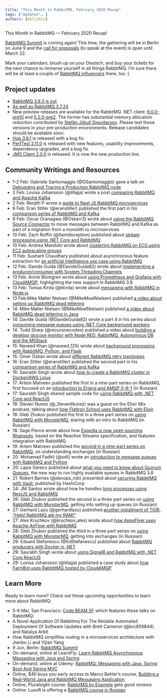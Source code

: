 ```yaml
---
title: "This Month in RabbitMQ, February 2020 Recap"
tags: ["Updates", ]
authors: [mklishin]
---
```


This Month in RabbitMQ — February 2020 Recap!

[RabbitMQ Summit](https://rabbitmqsummit.com/) is coming again! This time, the gathering will be in Berlin on June 9 and the [call for proposals](https://eventil.com/events/rabbitmq-summit-2020/cfp) (to speak at the event)
is open until March 22.

Mark your calendars, brush up on your Deutsch, and buy your tickets for the next chance to immerse yourself in all things RabbitMQ.
I’m sure there will be at least a couple of [RabbitMQ influencers](https://content.pivotal.io/blog/top-rabbitmq-influencers-of-2019) there, too :)

<!-- truncate -->

## Project updates

* [RabbitMQ 3.8.3 is out](https://github.com/rabbitmq/rabbitmq-server/releases/tag/v3.8.3)
* [As well as RabbitMQ 3.7.24](https://github.com/rabbitmq/rabbitmq-server/releases/tag/v3.7.24)
* New preview releases are available for the RabbitMQ .NET client: [6.0.0-pre10](https://www.nuget.org/packages/RabbitMQ.Client/6.0.0-pre10) and [5.2.0-pre2](https://www.nuget.org/packages/RabbitMQ.Client/5.2.0-pre2).
The former has substantial memory allocation reduction contributed by [Stefán Jökull Sigurðarson](https://github.com/stebet). Please test these versions in your pre-production environments. Release candidates should be available soon.
* [Hop 3.6.1](https://groups.google.com/d/msg/rabbitmq-users/djLbfmjg5KA/AtgAHaUqCAAJ) is released with a bug fix.
* [PerfTest 2.11.0](https://groups.google.com/d/msg/rabbitmq-users/MAO0L0HBqgk/eZoZDbg6AQAJ) is released with new features, usability improvements, dependency upgrades, and a bug fix.
* [JMS Client 2.0.0](https://groups.google.com/d/msg/rabbitmq-users/uHNG7-AqlDk/MNskRMCMBwAJ) is released. It is now the new production line.

## Community Writings and Resources

* 1-2 Feb: Gabriele Santomaggio (@GSantomaggio) gave a talk on [Debugging and Tracing a Production RabbitMQ node](https://fosdem.org/2020/schedule/event/beam_debugging_tracing_rabbitmq_node/)
* 2 Feb: Lovisa Johansson (@lillajja) wrote a post [comparing RabbitMQ and Apache Kafka](https://www.cloudkarafka.com/blog/2020-02-02-which-service-rabbitmq-vs-apache-kafka.html)
* 2 Feb: Renjith P wrote a [guide to Nest JS RabbitMQ microservices](https://medium.com/swlh/guide-to-nest-js-rabbitmq-microservices-e1e8655d2853)
* 6 Feb: Eran Stiller (@eranstiller) published the first part in his [comparison series of RabbitMQ and Kafka](https://stiller.blog/2020/02/rabbitmq-vs-kafka-an-architects-dilemma-part-1/)
* 8 Feb: Oscar Oranagwa (@Oskarr3) wrote about [using the RabbitMQ Source Connector](https://medium.com/@Oskarr3/an-exercise-with-kafka-connectors-589bef785d81) to move messages between RabbitMQ and Kafka as part of a migration from a monolith to microservices
* 10 Feb: Zach Ruffin (@faintdeception) published about [stream processing using .NET Core and RabbitMQ](https://zachruffin.com/blog/stream-processing-using-net-core-and-rabbitmq)
* 10 Feb: Andrea Mandolo wrote about [clustering RabbitMQ on ECS using EC2 autoscaling groups](https://medium.com/thron-tech/clustering-rabbitmq-on-ecs-using-ec2-autoscaling-groups-107426a87b98)
* 11 Feb: Sushant Chaudhary published about asynchronous feature extraction for [an artificial intelligence use case using RabbitMQ](https://medium.com/attentive-ai/asynchronous-feature-extraction-part-1-86a47cfcf762)
* 12 Feb: Davide Guida (@DavideGuida82) wrote about [implementing a producer/consumer with System.Threading.Channels](https://www.davideguida.com/how-to-implement-producer-consumer-with-system-threading-channels/)
* 13 Feb: Annie Blomgren wrote about [using Prometheus and Grafana with CloudAMQP](https://www.cloudamqp.com/blog/2020-02-13-Prometheus-and-Grafana.html), highlighting the new support in RabbitMQ 3.8
* 13 Feb: Tomas Kirda (@tkirda) wrote about [messaging with RabbitMQ in Node.js](https://www.devbridge.com/articles/messaging-with-rabbitmq-in-node-js/)
* 13 Feb:Mike Møller Nielsen (@MikeMoelNielsen) published [a video about setting up RabbitMQ dead lettering](https://youtu.be/ovE8NKAwqTI)
* 14: Mike Møller Nielsen (@MikeMoelNielsen) published [a video about RabbitMQ dead lettering in Java](https://youtu.be/L8OGw7bK3eU)
* 14: Davide Guida (@DavideGuida82) wrote a part 4 in his series about [consuming message queues using .NET Core background workers](https://www.davideguida.com/consuming-message-queues-using-net-core-background-workers-part-4-adding-system-threading-channels/)
* 14: Todd Sharp (@recursivecodes) published a video about [building a desktop glucose monitor with Node RED, RabbitMQ, Autonomous DB and the M5Stack](https://youtu.be/I9IMOpZ4YYo)
* 15: Naveed Khan (@naveed_125) wrote about [background processing with RabbitMQ, Python, and Flask](https://medium.com/better-programming/background-processing-with-rabbitmq-python-and-flask-5ca62acf409c)
* 15: Ömer Özkan wrote about [different RabbitMQ retry topologies](https://medium.com/@ozkan.omer5/rabbitmq-retries-topologies-2e3341d89ca9)
* 16: Eran Stiller (@eranstiller) published the second part in his [comparison series of RabbitMQ and Kafka](https://medium.com/better-programming/rabbitmq-vs-kafka-1779b5b70c41)
* 16: Saurabh Singh wrote about [how to create a RabbitMQ cluster in Docker/AWS Linux](https://medium.com/@saurabh.singh0829/how-to-create-rabbitmq-cluster-in-docker-aws-linux-4b26a31f90bc)
* 17: Artem Matveev published the first in a nine-part series on RabbitMQ, first focused on an [introduction to Erlang and AMQP 0-9-1](https://habr.com/ru/post/488654/) (in Russian)
* 17: Saurabh Singh shared sample code for [using RabbitMQ with .NET Core and ReactJS](https://medium.com/@saurabh.singh0829/async-queue-implementation-using-rabbitmq-net-core-reactjs-12d98f9745dc)
* 18: Steven Nunez (@_StevenNunez) was a guest on the Elixir Mix podcast, talking about [how FlatIron School uses RabbitMQ with Elixir](https://devchat.tv/elixir-mix/emx-088-adopting-elixir-and-rabbitmq-with-steven-nunez/)
* 18: Gleb Zhukov published the first in a three part series on [using RabbitMQ with MonsterMQ](https://habr.com/ru/post/488850/), staring with an intro to RabbitMQ (in Russian)
* 18: Sage Pierce wrote about how [Expedia is now open sourcing Rhapsody](https://medium.com/expedia-group-tech/rhapsody-is-now-open-source-cfb4a2aec906), based on the Reactive Streams specification, and features integration with RabbitMQ
* 19: Artem Matveev published the [second in a nine-part series on RabbitMQ](https://habr.com/ru/post/489086/), on understanding exchanges (in Russian)
* 20: Mohamad Fadhil (@sdil) wrote an [introduction to message queues with RabbitMQ and Python](https://medium.com/better-programming/introduction-to-message-queue-with-rabbitmq-python-639e397cb668)
* 20: Lajos Gerecs published about [what you need to know about Quorum Queues](https://www.erlang-solutions.com/blog/rabbitmq-quorum-queues-explained-what-you-need-to-know.html), the new way to run highly available queues in RabbitMQ 3.8
* 21: Robert Barnes (@devops_rob) presented about [securing RabbitMQ with Vault](https://www.hashicorp.com/resources/securing-rabbitmq-with-vault), published by HashiCorp
* 24: JM Santos wrote about how he handles [long processes using NestJS and RabbitMQ](https://medium.com/@jmaicaaan/how-i-handle-long-processes-using-nest-js-and-rabbitmq-47ae67803c75)
* 26: Gleb Zhukov published the second in a three part series on [using RabbitMQ with MonsterMQ](https://habr.com/ru/post/489022/), getting into setting up queues (in Russian)
* 27: Gerhard Lazu (@gerhardlazu) published [another installment of TGIR, “Help! RabbitMQ ate my RAM!”](https://youtu.be/dkAhsp-Oxf4)
* 27: Alex Kruchkov (@kruchkov_alex) wrote about [how AppsFlyer uses Apache AirFlow with RabbitMQ](https://medium.com/appsflyer/how-appsflyer-uses-apache-airflow-to-run-over-3-5k-daily-jobs-and-more-683106cb24fc)
* 28: Gleb Zhukov published the third in a three part series on [using RabbitMQ with MonsterMQ](https://habr.com/ru/post/489692/), getting into exchanges (in Russian)
* 29: Eduard Stefanescu (@EdStefanescu) published about [RabbitMQ producers with Docker in .NET](https://stefanescueduard.github.io/2020/02/29/rabbitmq-producer-with-docker-in-dotnet/)
* 29: Saurabh Singh wrote about [using SignalR and RabbitMQ with .NET Core ReactJS](https://medium.com/@saurabh.singh0829/create-signalr-rabbitmq-with-net-core-reactjs-f6980b52c51c)
* 29: Lovisa Johansson (@lillajja) published a case study about [how FarmBot uses RabbtitMQ hosted by CloudAMQP](https://www.cloudamqp.com/blog/2020-02-29-user-story-how-rabbitmq-transformed-agri-tech-app-farmbot.html)

## Learn More

Ready to learn more? Check out these upcoming opportunities to learn more about RabbitMQ:

* 5-6 Mar, San Francisco: [Code BEAM SF](https://codesync.global/conferences/code-beam-sf/) which features these talks on RabbitMQ:
* A Novel Application Of Rabbitmq For The Reliable Automated Deployment Of Software Updates with Brett Cameron (@brc859844) and Natalya Arbit
* How RabbitMQ simplifies routing in a microservices architecture with Jianbo Li and Yijian Yang
* 9 Jun, Berlin: [RabbitMQ Summit](https://rabbitmqsummit.com/)
* On-demand, online at LearnFly: [Learn RabbitMQ Asynchronous Messaging with Java and Spring](https://www.learnfly.com/learn-rabbitmq-asynchronous-messaging-with-java-and-spring)
* On-demand, online at Udemy: [RabbitMQ: Messaging with Java, Spring Boot And Spring MVC](https://www.udemy.com/rabbitmq-messaging-with-java-spring-boot-and-spring-mvc/)
* Online, $40 buys you early access to Marco Behler’s course, [Building a Real-World Java and RabbitMQ Messaging Application](https://www.marcobehler.com/courses/30-building-a-real-world-java-and-rabbitmq-messaging-amqp-application)
* Online, Pluralsight course: [RabbitMQ by Example](https://www.pluralsight.com/courses/rabbitmq-by-example) gets good reviews
* Online: Luxoft is offering a [RabbitMQ course in Russian](https://www.luxoft-training.ru/kurs/platforma_obmena_soobshcheniyami_rabbitmq.html)
